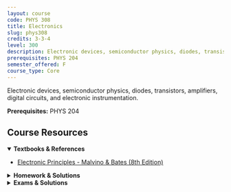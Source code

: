```yaml
---
layout: course
code: PHYS 308
title: Electronics
slug: phys308
credits: 3-3-4
level: 300
description: Electronic devices, semiconductor physics, diodes, transistors, amplifiers, digital circuits, and electronic instrumentation.
prerequisites: PHYS 204
semester_offered: F
course_type: Core
---
```


Electronic devices, semiconductor physics, diodes, transistors, amplifiers, digital circuits, and electronic instrumentation.

**Prerequisites:** PHYS 204

## <i class="fas fa-book"></i> Course Resources

<details open>
<summary><strong><i class="fas fa-book"></i> Textbooks & References</strong></summary>
<ul>
<li><a href="/assets/resources/core/phys308/textbooks/Electronic Principles Eighth Edition Edited by Albert Malvino and David Bates.pdf">Electronic Principles - Malvino & Bates (8th Edition)</a></li>
</ul>
</details>

<details>
<summary><strong><i class="fas fa-file-alt"></i> Homework & Solutions</strong></summary>
<ul>
<li><a href="/assets/resources/core/phys308/homework/Homework 1 (solution).docx">Homework 1 - Solution</a></li>
<li><a href="/assets/resources/core/phys308/homework/Homework 2 (solution) (1).docx">Homework 2 - Solution</a></li>
</ul>
</details>

<details>
<summary><strong><i class="fas fa-chart-bar"></i> Exams & Solutions</strong></summary>
<ul>
<li><a href="/assets/resources/core/phys308/exams/First Major Exam (solution) (1).docx">First Major Exam - Solution</a></li>
<li><a href="/assets/resources/core/phys308/exams/Second Major Exam (solution).docx">Second Major Exam - Solution</a></li>
<li><a href="/assets/resources/core/phys308/exams/Final Exam (solution) (2).docx">Final Exam - Solution</a></li>
</ul>
</details>